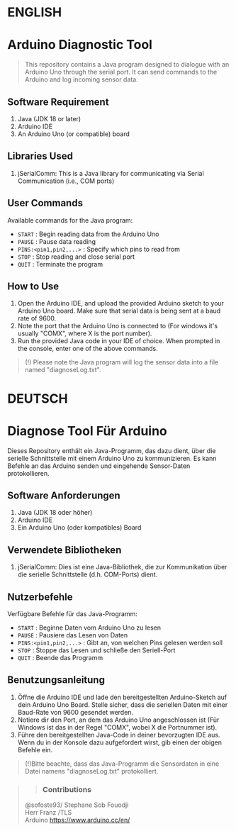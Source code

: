 # ENGLISH
# Arduino Diagnostic Tool

>This repository contains a Java program designed to dialogue with an Arduino Uno through the serial port. It can send commands to the Arduino and log incoming sensor data.
> 

## Software Requirement

1. Java (JDK 18 or later)
2. Arduino IDE
3. An Arduino Uno (or compatible) board

## Libraries Used

1. jSerialComm: This is a Java library for communicating via Serial Communication (i.e., COM ports)

## User Commands

Available commands for the Java program:

- `START` : Begin reading data from the Arduino Uno
- `PAUSE` : Pause data reading
- `PINS:<pin1,pin2,...>` : Specify which pins to read from
- `STOP` : Stop reading and close serial port
- `QUIT` : Terminate the program

## How to Use

1. Open the Arduino IDE, and upload the provided Arduino sketch to your Arduino Uno board. Make sure that serial data is being sent at a baud rate of 9600.
2. Note the port that the Arduino Uno is connected to (For windows it's usually "COMX", where X is the port number).
3. Run the provided Java code in your IDE of choice. When prompted in the console, enter one of the above commands.

>(!) Please note the Java program will log the sensor data into a file named "diagnoseLog.txt".
> 
# DEUTSCH
# Diagnose Tool Für Arduino

Dieses Repository enthält ein Java-Programm, das dazu dient, über die serielle Schnittstelle mit einem Arduino Uno zu kommunizieren. Es kann Befehle an das Arduino senden und eingehende Sensor-Daten protokollieren.

## Software Anforderungen

1. Java (JDK 18 oder höher)
2. Arduino IDE
3. Ein Arduino Uno (oder kompatibles) Board

## Verwendete Bibliotheken

1. jSerialComm: Dies ist eine Java-Bibliothek, die zur Kommunikation über die serielle Schnittstelle (d.h. COM-Ports) dient.

## Nutzerbefehle

Verfügbare Befehle für das Java-Programm:

- `START` : Beginne Daten vom Arduino Uno zu lesen
- `PAUSE` : Pausiere das Lesen von Daten
- `PINS:<pin1,pin2,...>` : Gibt an, von welchen Pins gelesen werden soll
- `STOP` : Stoppe das Lesen und schließe den Seriell-Port
- `QUIT` : Beende das Programm

## Benutzungsanleitung

1. Öffne die Arduino IDE und lade den bereitgestellten Arduino-Sketch auf dein Arduino Uno Board. Stelle sicher, dass die seriellen Daten mit einer Baud-Rate von 9600 gesendet werden.
2. Notiere dir den Port, an dem das Arduino Uno angeschlossen ist (Für Windows ist das in der Regel "COMX", wobei X die Portnummer ist).
3. Führe den bereitgestellten Java-Code in deiner bevorzugten IDE aus. Wenn du in der Konsole dazu aufgefordert wirst, gib einen der obigen Befehle ein.

>(!)Bitte beachte, dass das Java-Programm die Sensordaten in eine Datei namens "diagnoseLog.txt" protokolliert.
> 

> >### Contributions
>
> @sofoste93/ Stephane Sob Fouodji <br>
> Herr Franz /TLS<br>
> Arduino https://www.arduino.cc/en/